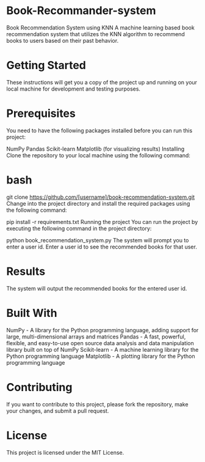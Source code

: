 # Book-Recommander-system
Book Recommendation System using KNN
A machine learning based book recommendation system that utilizes the KNN algorithm to recommend books to users based on their past behavior.

# Getting Started
These instructions will get you a copy of the project up and running on your local machine for development and testing purposes.

# Prerequisites
You need to have the following packages installed before you can run this project:

NumPy
Pandas
Scikit-learn
Matplotlib (for visualizing results)
Installing
Clone the repository to your local machine using the following command:

# bash
git clone https://github.com/[username]/book-recommendation-system.git
Change into the project directory and install the required packages using the following command:

pip install -r requirements.txt
Running the project
You can run the project by executing the following command in the project directory:

python book_recommendation_system.py
The system will prompt you to enter a user id. Enter a user id to see the recommended books for that user.

# Results
The system will output the recommended books for the entered user id.

# Built With
NumPy - A library for the Python programming language, adding support for large, multi-dimensional arrays and matrices
Pandas - A fast, powerful, flexible, and easy-to-use open source data analysis and data manipulation library built on top of NumPy
Scikit-learn - A machine learning library for the Python programming language
Matplotlib - A plotting library for the Python programming language
# Contributing
If you want to contribute to this project, please fork the repository, make your changes, and submit a pull request.

# License
This project is licensed under the MIT License.




